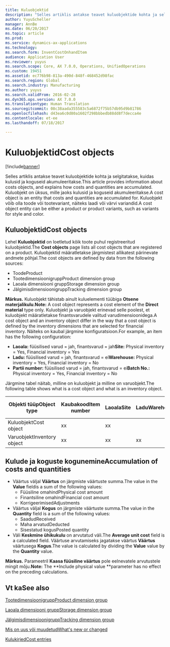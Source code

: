 ```yaml
---
title: Kuluobjektid
description: "Selles artiklis antakse teavet kuluobjektide kohta ja selgitatakse, kuidas kulusid ja koguseid akumuleeritakse. Kuluobjekt on üksus, mille jaoks kulusid ja koguseid akumuleeritakse. Kuluobjekt võib olla toode või tootevariant, näiteks laadi või värvi variandid."
author: YuyuScheller
manager: AnnBe
ms.date: 06/20/2017
ms.topic: article
ms.prod: 
ms.service: dynamics-ax-applications
ms.technology: 
ms.search.form: InventCostOnhandItem
audience: Application User
ms.reviewer: yuyus
ms.search.scope: Core, AX 7.0.0, Operations, UnifiedOperations
ms.custom: 19451
ms.assetid: ec776b98-813a-490d-848f-468452d98fac
ms.search.region: Global
ms.search.industry: Manufacturing
ms.author: yuyus
ms.search.validFrom: 2016-02-28
ms.dyn365.ops.version: AX 7.0.0
ms.translationtype: Human Translation
ms.sourcegitcommit: 08c38aada355583c5a6872f75b57db95d9b81786
ms.openlocfilehash: d43ea6c0d80a1602f298bbbedb88dd8f7decca4e
ms.contentlocale: et-ee
ms.lasthandoff: 07/18/2017

---
```


# <a name="cost-objects"></a><span data-ttu-id="0faa3-105">Kuluobjektid</span><span class="sxs-lookup"><span data-stu-id="0faa3-105">Cost objects</span></span>

[!include[banner](../includes/banner.md)]


<span data-ttu-id="0faa3-106">Selles artiklis antakse teavet kuluobjektide kohta ja selgitatakse, kuidas kulusid ja koguseid akumuleeritakse.</span><span class="sxs-lookup"><span data-stu-id="0faa3-106">This article provides information about costs objects, and explains how costs and quantities are accumulated.</span></span> <span data-ttu-id="0faa3-107">Kuluobjekt on üksus, mille jaoks kulusid ja koguseid akumuleeritakse.</span><span class="sxs-lookup"><span data-stu-id="0faa3-107">A cost object is an entity that costs and quantities are accumulated for.</span></span> <span data-ttu-id="0faa3-108">Kuluobjekt võib olla toode või tootevariant, näiteks laadi või värvi variandid.</span><span class="sxs-lookup"><span data-stu-id="0faa3-108">A cost object entity can be either a product or product variants, such as variants for style and color.</span></span>  

<a name="cost-objects"></a><span data-ttu-id="0faa3-109">Kuluobjektid</span><span class="sxs-lookup"><span data-stu-id="0faa3-109">Cost objects</span></span>
------------

<span data-ttu-id="0faa3-110">Lehel **Kuluobjektid** on loetletud kõik toote puhul registreeritud kuluobjektid.</span><span class="sxs-lookup"><span data-stu-id="0faa3-110">The **Cost objects** page lists all cost objects that are registered on a product.</span></span> <span data-ttu-id="0faa3-111">Kuluobjektid määratletakse järgmistest allikatest pärinevate andmete põhjal.</span><span class="sxs-lookup"><span data-stu-id="0faa3-111">The cost objects are defined by data from the following sources:</span></span>

-   <span data-ttu-id="0faa3-112">Toode</span><span class="sxs-lookup"><span data-stu-id="0faa3-112">Product</span></span>
-   <span data-ttu-id="0faa3-113">Tootedimensioonigrupp</span><span class="sxs-lookup"><span data-stu-id="0faa3-113">Product dimension group</span></span>
-   <span data-ttu-id="0faa3-114">Laoala dimensiooni grupp</span><span class="sxs-lookup"><span data-stu-id="0faa3-114">Storage dimension group</span></span>
-   <span data-ttu-id="0faa3-115">Jälgimisdimensioonigrupp</span><span class="sxs-lookup"><span data-stu-id="0faa3-115">Tracking dimension group</span></span>

<span data-ttu-id="0faa3-116">**Märkus.** Kuluobjekt tähistab ainult kuluelementi tüübiga **Otsene materjalikulu**.</span><span class="sxs-lookup"><span data-stu-id="0faa3-116">**Note:** A cost object represents a cost element of the **Direct material** type only.</span></span> <span data-ttu-id="0faa3-117">Kuluobjekt ja varuobjekt erinevad selle poolest, et kuluobjekt määratletakse finantsvarudele valitud varudimensioonidega.</span><span class="sxs-lookup"><span data-stu-id="0faa3-117">A cost object and an inventory object differ in the way that a cost object is defined by the inventory dimensions that are selected for financial inventory.</span></span> <span data-ttu-id="0faa3-118">Näiteks on kaubal järgmine konfiguratsioon.</span><span class="sxs-lookup"><span data-stu-id="0faa3-118">For example, an item has the following configuration:</span></span>

-   <span data-ttu-id="0faa3-119">**Laoala:** füüsilised varud = jah, finantsvarud = jah</span><span class="sxs-lookup"><span data-stu-id="0faa3-119">**Site:** Physical inventory = Yes, Financial inventory = Yes</span></span>
-   <span data-ttu-id="0faa3-120">**Ladu:** füüsilised varud = jah, finantsvarud = ei</span><span class="sxs-lookup"><span data-stu-id="0faa3-120">**Warehouse:** Physical inventory = Yes, Financial inventory = No</span></span>
-   <span data-ttu-id="0faa3-121">**Partii number:** füüsilised varud = jah, finantsvarud = ei</span><span class="sxs-lookup"><span data-stu-id="0faa3-121">**Batch No.:** Physical inventory = Yes, Financial inventory = No</span></span>

<span data-ttu-id="0faa3-122">Järgmine tabel näitab, milline on kuluobjekt ja milline on varuobjekt.</span><span class="sxs-lookup"><span data-stu-id="0faa3-122">The following table shows what is a cost object and what is an inventory object.</span></span>

| <span data-ttu-id="0faa3-123">Objekti tüüp</span><span class="sxs-lookup"><span data-stu-id="0faa3-123">Object type</span></span>      | <span data-ttu-id="0faa3-124">Kaubakood</span><span class="sxs-lookup"><span data-stu-id="0faa3-124">Item number</span></span> | <span data-ttu-id="0faa3-125">Laoala</span><span class="sxs-lookup"><span data-stu-id="0faa3-125">Site</span></span> | <span data-ttu-id="0faa3-126">Ladu</span><span class="sxs-lookup"><span data-stu-id="0faa3-126">Warehouse</span></span> | <span data-ttu-id="0faa3-127">Partii nr</span><span class="sxs-lookup"><span data-stu-id="0faa3-127">Batch No.</span></span> |
|------------------|-------------|------|-----------|-----------|
| <span data-ttu-id="0faa3-128">Kuluobjekt</span><span class="sxs-lookup"><span data-stu-id="0faa3-128">Cost object</span></span>      | <span data-ttu-id="0faa3-129">x</span><span class="sxs-lookup"><span data-stu-id="0faa3-129">x</span></span>           | <span data-ttu-id="0faa3-130">x</span><span class="sxs-lookup"><span data-stu-id="0faa3-130">x</span></span>    |           |           |
| <span data-ttu-id="0faa3-131">Varuobjekt</span><span class="sxs-lookup"><span data-stu-id="0faa3-131">Inventory object</span></span> | <span data-ttu-id="0faa3-132">x</span><span class="sxs-lookup"><span data-stu-id="0faa3-132">x</span></span>           | <span data-ttu-id="0faa3-133">x</span><span class="sxs-lookup"><span data-stu-id="0faa3-133">x</span></span>    |  <span data-ttu-id="0faa3-134">x</span><span class="sxs-lookup"><span data-stu-id="0faa3-134">x</span></span>        | <span data-ttu-id="0faa3-135">x</span><span class="sxs-lookup"><span data-stu-id="0faa3-135">x</span></span>         |

## <a name="accumulation-of-costs-and-quantities"></a><span data-ttu-id="0faa3-136">Kulude ja koguste kogunemine</span><span class="sxs-lookup"><span data-stu-id="0faa3-136">Accumulation of costs and quantities</span></span>
-   <span data-ttu-id="0faa3-137">Väärtus väljal **Väärtus** on järgmiste väärtuste summa.</span><span class="sxs-lookup"><span data-stu-id="0faa3-137">The value in the **Value** fieldis a sum of the following values:</span></span>
    -   <span data-ttu-id="0faa3-138">Füüsiline omahind</span><span class="sxs-lookup"><span data-stu-id="0faa3-138">Physical cost amount</span></span>
    -   <span data-ttu-id="0faa3-139">Finantsiline omahind</span><span class="sxs-lookup"><span data-stu-id="0faa3-139">Financial cost amount</span></span>
    -   <span data-ttu-id="0faa3-140">Korrigeerimised</span><span class="sxs-lookup"><span data-stu-id="0faa3-140">Adjustments</span></span>
-   <span data-ttu-id="0faa3-141">Väärtus väljal **Kogus** on järgmiste väärtuste summa.</span><span class="sxs-lookup"><span data-stu-id="0faa3-141">The value in the **Quantity** field is a sum of the following values:</span></span>
    -   <span data-ttu-id="0faa3-142">Saadud</span><span class="sxs-lookup"><span data-stu-id="0faa3-142">Received</span></span>
    -   <span data-ttu-id="0faa3-143">Maha arvatud</span><span class="sxs-lookup"><span data-stu-id="0faa3-143">Deducted</span></span>
    -   <span data-ttu-id="0faa3-144">Sisestatud kogus</span><span class="sxs-lookup"><span data-stu-id="0faa3-144">Posted quantity</span></span>
-   <span data-ttu-id="0faa3-145">Väli **Keskmine ühikukulu** on arvutatud väli.</span><span class="sxs-lookup"><span data-stu-id="0faa3-145">The **Average unit cost** field is a calculated field.</span></span> <span data-ttu-id="0faa3-146">Väärtuse arvutamiseks jagatakse väärtus **Väärtus** väärtusega **Kogus**.</span><span class="sxs-lookup"><span data-stu-id="0faa3-146">The value is calculated by dividing the **Value** value by the **Quantity** value.</span></span>

<span data-ttu-id="0faa3-147">**Märkus.** Parameetril **Kaasa füüsiline väärtus** pole eelnevatele arvutustele mingit mõju.</span><span class="sxs-lookup"><span data-stu-id="0faa3-147">**Note:** The **Include physical value **parameter has no effect on the preceding calculations.</span></span>

<a name="see-also"></a><span data-ttu-id="0faa3-148">Vt ka</span><span class="sxs-lookup"><span data-stu-id="0faa3-148">See also</span></span>
--------

[<span data-ttu-id="0faa3-149">Tootedimensioonigrupp</span><span class="sxs-lookup"><span data-stu-id="0faa3-149">Product dimension group</span></span>](https://technet.microsoft.com/en-us/library/aa499382.aspx)

[<span data-ttu-id="0faa3-150">Laoala dimensiooni grupp</span><span class="sxs-lookup"><span data-stu-id="0faa3-150">Storage dimension group</span></span>](https://technet.microsoft.com/en-us/library/hh209317.aspx)

[<span data-ttu-id="0faa3-151">Jälgimisdimensioonigrupp</span><span class="sxs-lookup"><span data-stu-id="0faa3-151">Tracking dimension group</span></span>](https://technet.microsoft.com/en-us/library/hh209465.aspx)

[<span data-ttu-id="0faa3-152">Mis on uus või muudetud</span><span class="sxs-lookup"><span data-stu-id="0faa3-152">What's new or changed</span></span>](/dynamics365/unified-operations/dev-itpro/get-started/whats-new-changed)

[<span data-ttu-id="0faa3-153">Kulukirjed</span><span class="sxs-lookup"><span data-stu-id="0faa3-153">Cost entries</span></span>](cost-entries.md)




